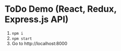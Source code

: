 # ToDo Demo (React, Redux, Express.js API)

  1. `npm i`
  2. `npm start`
  3. Go to http://localhost:8000

